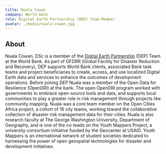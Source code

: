 ```yaml
---
title: Nuala Cowan
company: World Bank
role: Digital Earth Partnership (DEP) Team Member
avatar: ./media/nuala-cowan.jpg
---
```

## About

Nuala Cowan, DSc is a member of the [Digital Earth Partnership](https://www.gfdrr.org/en/digitalearthpartnership) (DEP) Team at the World Bank. As part of GFDRR (Global Facility for Disaster Reduction and Recovery), DEP supports World Bank clients, associated Bank task teams and project beneficiaries to create, access, and use localized Digital Earth data and services to enhance the outcomes of development operations. Before joining DEP Nuala was a member of the Open Data for Resilience (OpenDRI) at the bank. The open OpenDRI program worked with governments to embrace open-source tools and data, and supports local communities to play a greater role in risk management through projects like community mapping. Nuala was a core team member on the Open Cities Africa project, a cohort of 16 city teams, working toward the collaborative collection of disaster risk management data for their cities. Nuala is also research faculty at The George Washington University, Department of Geography, and is one of the co-leads on the Youth Mappers Project, a university consortium initiative funded by the Geocenter at USAID. Youth Mappers is an international network of student societies dedicated to harnessing the power of open geospatial technologies for disaster and development initiatives.